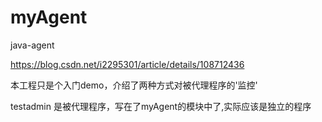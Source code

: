 # myAgent
java-agent

https://blog.csdn.net/i2295301/article/details/108712436

本工程只是个入门demo，介绍了两种方式对被代理程序的'监控'

testadmin 是被代理程序，写在了myAgent的模块中了,实际应该是独立的程序